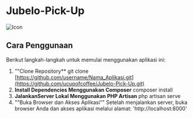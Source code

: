 # Jubelo-Pick-Up

![Icon](https://www.flaticon.com/free-icon-font/truck-container_6956050?page=1&position=20&term=truck&origin=search&related_id=6956050)

## Cara Penggunaan

Berikut langkah-langkah untuk memulai menggunakan aplikasi ini:
1. ""Clone Repository**
   git clone [https://github.com/username/Nama_Aplikasi.git](https://github.com/ucupofcoffee/Jubelo-Pick-Up.git)
2. **Install Dependencies Menggunakan Composer**
   composer install
4. **JalankanServer Lokal Menggunakan PHP Artisan**
   php artisan serve
6. ""Buka Browser dan Akses Aplikasi""
  Setelah menjalankan server, buka browser Anda dan akses aplikasi melalui alamat: 'http://localhost:8000'
